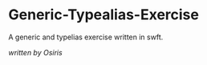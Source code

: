 # Generic-Typealias-Exercise

A generic and typelias exercise written in swft.

_written by Osiris_
